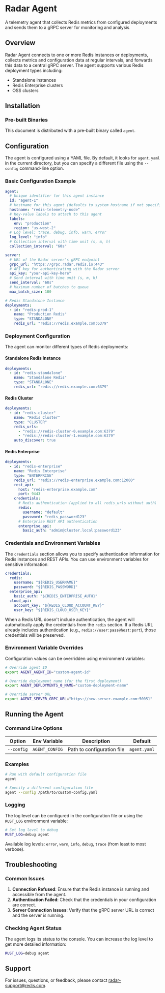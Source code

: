 # Radar Agent

A telemetry agent that collects Redis metrics from configured deployments and sends them to a gRPC server for monitoring and analysis.

## Overview

Radar Agent connects to one or more Redis instances or deployments, collects metrics and configuration data at regular intervals, and forwards this data to a central gRPC server. The agent supports various Redis deployment types including:

- Standalone instances
- Redis Enterprise clusters
- OSS clusters

## Installation

### Pre-built Binaries

This document is distributed with a pre-built binary called `agent`.

## Configuration

The agent is configured using a YAML file. By default, it looks for `agent.yaml` in the current directory, but you can specify a different file using the `--config` command-line option.

### Basic Configuration Example

```yaml
agent:
  # Unique identifier for this agent instance
  id: "agent-1"
  # Hostname for this agent (defaults to system hostname if not specified)
  hostname: "redis-telemetry-node"
  # Key-value labels to attach to this agent
  labels:
    env: "production"
    region: "us-west-2"
  # Log level: trace, debug, info, warn, error
  log_level: "info"
  # Collection interval with time unit (s, m, h)
  collection_interval: "60s"

server:
  # URL of the Radar server's gRPC endpoint
  grpc_url: "https://grpc.radar.redis.io:443"
  # API key for authenticating with the Radar server
  api_key: "your-api-key-here"
  # Send interval with time unit (s, m, h)
  send_interval: "60s"
  # Maximum number of batches to queue
  max_batch_size: 100

# Redis Standalone Instance
deployments:
  - id: "redis-prod-1"
    name: "Production Redis"
    type: "STANDALONE"
    redis_url: "redis://redis.example.com:6379"
```

### Deployment Configuration

The agent can monitor different types of Redis deployments:

#### Standalone Redis Instance

```yaml
deployments:
  - id: "redis-standalone"
    name: "Standalone Redis"
    type: "STANDALONE"
    redis_url: "redis://redis.example.com:6379"
```

#### Redis Cluster

```yaml
deployments:
  - id: "redis-cluster"
    name: "Redis Cluster"
    type: "CLUSTER"
    redis_urls:
      - "redis://redis-cluster-0.example.com:6379"
      - "redis://redis-cluster-1.example.com:6379"
    auto_discover: true
```

#### Redis Enterprise

```yaml
deployments:
  - id: "redis-enterprise"
    name: "Redis Enterprise"
    type: "ENTERPRISE"
    redis_url: "redis://redis-enterprise.example.com:12000"
    rest_api:
      host: "redis-enterprise.example.com"
      port: 9443
    credentials:
      # Redis authentication (applied to all redis_urls without auth)
      redis:
        username: "default"
        password: "redis_password123"
      # Enterprise REST API authentication
      enterprise_api:
        basic_auth: "admin@cluster.local:password123"
```

### Credentials and Environment Variables

The `credentials` section allows you to specify authentication information for Redis instances and REST APIs. You can use environment variables for sensitive information:

```yaml
credentials:
  redis:
    username: "${REDIS_USERNAME}"
    password: "${REDIS_PASSWORD}"
  enterprise_api:
    basic_auth: "${REDIS_ENTERPRISE_AUTH}"
  cloud_api:
    account_key: "${REDIS_CLOUD_ACCOUNT_KEY}"
    user_key: "${REDIS_CLOUD_USER_KEY}"
```

When a Redis URL doesn't include authentication, the agent will automatically apply the credentials from the `redis` section. If a Redis URL already includes authentication (e.g., `redis://user:pass@host:port`), those credentials will be preserved.

### Environment Variable Overrides

Configuration values can be overridden using environment variables:

```bash
# Override agent ID
export AGENT_AGENT_ID="custom-agent-id"

# Override deployment name (for the first deployment)
export AGENT_DEPLOYMENTS_0_NAME="custom-deployment-name"

# Override server URL
export AGENT_SERVER_GRPC_URL="https://new-server.example.com:50051"
```

## Running the Agent

### Command Line Options

| Option     | Env Variable   | Description                | Default      |
| ---------- | -------------- | -------------------------- | ------------ |
| `--config` | `AGENT_CONFIG` | Path to configuration file | `agent.yaml` |

### Examples

```bash
# Run with default configuration file
agent

# Specify a different configuration file
agent --config /path/to/custom-config.yaml
```

### Logging

The log level can be configured in the configuration file or using the `RUST_LOG` environment variable:

```bash
# Set log level to debug
RUST_LOG=debug agent
```

Available log levels: `error`, `warn`, `info`, `debug`, `trace` (from least to most verbose).

## Troubleshooting

### Common Issues

1. **Connection Refused**: Ensure that the Redis instance is running and accessible from the agent.
2. **Authentication Failed**: Check that the credentials in your configuration are correct.
3. **Server Connection Issues**: Verify that the gRPC server URL is correct and the server is running.

### Checking Agent Status

The agent logs its status to the console. You can increase the log level to get more detailed information:

```bash
RUST_LOG=debug agent
```

## Support

For issues, questions, or feedback, please contact radar-support@redis.com.

